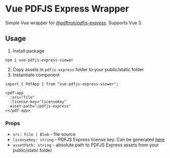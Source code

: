 # Vue PDFJS Express Wrapper

Simple Vue wrapper for [@pdftron/pdfjs-express](https://www.npmjs.com/package/@pdftron/pdfjs-express). Supports Vue 3. 

## Usage

1. Install package

`npm i vue-pdfjs-express-viewer`

2. Copy assets in `pdfjs-express` folder to your public/static folder
3. Instantiate component

```vue
import { PdfApp } from "vue-pdfjs-express-viewer";

<pdf-app
  :src="file"
  :license-key="licenseKey"
  asset-path="/pdfjs-express"
></pdf-app>
```

### Props

- `src: File | Blob` - file source
- `licenseKey: string` - PDFJS Express license key. Can be generated [here](https://pdfjs.express/profile)
- `assetPath: string` - absolute path to PDFJS Express assets from your public/static folder

